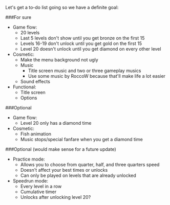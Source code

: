 Let's get a to-do list going so we have a definite goal:

###For sure

- Game flow:
  - 20 levels
  - Last 5 levels don't show until you get bronze on the first 15
  - Levels 16-19 don't unlock until you get gold on the first 15
  - Level 20 doesn't unlock until you get diamond on every other level
- Cosmetic:
  - Make the menu background not ugly
  - Music
    - Title screen music and two or three gameplay musics
    - Use some music by RoccoW because that'll make life a lot easier
  - Sound effects
- Functional:
  - Title screen
  - Options

###Optional

- Game flow:
  - Level 20 only has a diamond time
- Cosmetic:
  - Fish animation
  - Music stops/special fanfare when you get a diamond time
  
###Optional (would make sense for a future update)

- Practice mode:
  - Allows you to choose from quarter, half, and three quarters speed
  - Doesn't affect your best times or unlocks
  - Can only be played on levels that are already unlocked
- Speedrun mode:
  - Every level in a row
  - Cumulative timer
  - Unlocks after unlocking level 20?